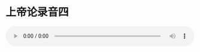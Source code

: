 # 上帝论录音四

<audio style="width: 100%;" preload="false" controls controlslist="nodownload"><source src="http://file.simai.life/audio/mp3/old/27373.mp3" type="audio/mpeg">Your browser does not support the audio element.</audio>


